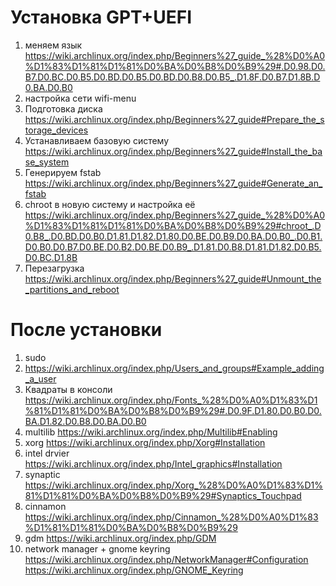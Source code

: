 # Установка GPT+UEFI

1. меняем язык
https://wiki.archlinux.org/index.php/Beginners%27_guide_%28%D0%A0%D1%83%D1%81%D1%81%D0%BA%D0%B8%D0%B9%29#.D0.98.D0.B7.D0.BC.D0.B5.D0.BD.D0.B5.D0.BD.D0.B8.D0.B5_.D1.8F.D0.B7.D1.8B.D0.BA.D0.B0
2. настройка сети
wifi-menu
3. Подготовка диска
https://wiki.archlinux.org/index.php/Beginners%27_guide#Prepare_the_storage_devices
4. Устанавливаем базовую систему
https://wiki.archlinux.org/index.php/Beginners%27_guide#Install_the_base_system
5. Генерируем fstab
https://wiki.archlinux.org/index.php/Beginners%27_guide#Generate_an_fstab
6. chroot в новую систему и настройка её
https://wiki.archlinux.org/index.php/Beginners%27_guide_%28%D0%A0%D1%83%D1%81%D1%81%D0%BA%D0%B8%D0%B9%29#chroot_.D0.B8_.D0.BD.D0.B0.D1.81.D1.82.D1.80.D0.BE.D0.B9.D0.BA.D0.B0_.D0.B1.D0.B0.D0.B7.D0.BE.D0.B2.D0.BE.D0.B9_.D1.81.D0.B8.D1.81.D1.82.D0.B5.D0.BC.D1.8B
7. Перезагрузка
https://wiki.archlinux.org/index.php/Beginners%27_guide#Unmount_the_partitions_and_reboot

# После установки

1. sudo
2. https://wiki.archlinux.org/index.php/Users_and_groups#Example_adding_a_user
3. Квадраты в консоли
https://wiki.archlinux.org/index.php/Fonts_%28%D0%A0%D1%83%D1%81%D1%81%D0%BA%D0%B8%D0%B9%29#.D0.9F.D1.80.D0.B0.D0.BA.D1.82.D0.B8.D0.BA.D0.B0
4. multilib
https://wiki.archlinux.org/index.php/Multilib#Enabling
5. xorg
https://wiki.archlinux.org/index.php/Xorg#Installation
6. intel drvier
https://wiki.archlinux.org/index.php/Intel_graphics#Installation
7. synaptic
https://wiki.archlinux.org/index.php/Xorg_%28%D0%A0%D1%83%D1%81%D1%81%D0%BA%D0%B8%D0%B9%29#Synaptics_Touchpad
8. cinnamon
https://wiki.archlinux.org/index.php/Cinnamon_%28%D0%A0%D1%83%D1%81%D1%81%D0%BA%D0%B8%D0%B9%29
9. gdm
https://wiki.archlinux.org/index.php/GDM
10. network manager + gnome keyring
https://wiki.archlinux.org/index.php/NetworkManager#Configuration
https://wiki.archlinux.org/index.php/GNOME_Keyring